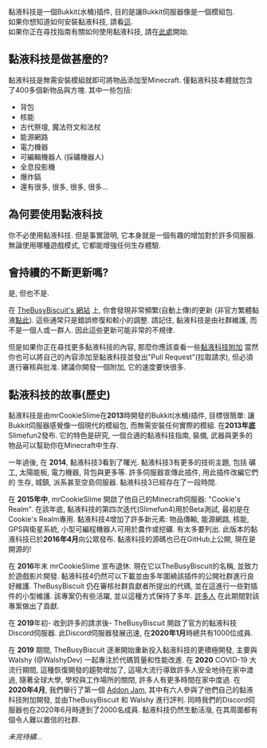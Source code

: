 黏液科技是一個Bukkit(水桶)插件, 目的是讓Bukkit伺服器像是一個模組包.<br>
如果你想知道如何安裝黏液科技, 請看[這](https://github.com/xMikux/Slimefun4/wiki/Installing-Slimefun).<br>
如果你正在尋找指南有關如何使用黏液科技, 請在[此處](https://github.com/xMikux/Slimefun4/wiki/Getting-Started)開始.

## 黏液科技是做甚麼的?
黏液科技是無需安裝模組就即可將物品添加至Minecraft.
僅黏液科技本體就包含了400多個新物品與方塊.
其中一些包括:
* 背包
* 核能
* 古代祭壇, 魔法符文和法杖
* 能源網路
* 電力機器
* 可編輯機器人 (採礦機器人)
* 全息投影機
* 爆炸鎬
* 還有很多, 很多, 很多, 很多...

## 為何要使用黏液科技
你不必使用黏液科技.
但是事實證明, 它本身就是一個有趣的增加對於許多伺服器.
無論使用哪種遊戲模式, 它都能增強任何生存體驗.

## 會持續的不斷更新嗎?
是, 但也不是.

在 [TheBusyBiscuit's 網站](https://thebusybiscuit.github.io/builds/TheBusyBiscuit/Slimefun4/master/) 上, 你會發現非常頻繁(自動上傳)的更新 (非官方繁體黏液[點此](https://xmikux.github.io/builds/xMikux/Slimefun4/master/)).
這些通常只是錯誤修復和較小的調整.
請記住, 黏液科技是由社群維護, 而不是一個人或一群人.
因此這些更新可能非常的不規律.

但是如果你正在尋找更多黏液科技的內容, 那麼你應該查看一些[黏液科技附加](https://github.com/xMikux/Slimefun4/wiki/Addons)
當然你也可以將自己的內容添加至黏液科技並發出"Pull Request"(拉取請求), 但必須進行審核與批准.
建議你開發一個附加, 它的速度要快很多.

## 黏液科技的故事(歷史)
黏液科技是由mrCookieSlime在**2013**時開發的Bukkit(水桶)插件, 目標很簡單: 讓Bukkit伺服器感覺像一個現代的模組包, 而無需安裝任何實際的模組.
在**2013年底** Slimefun2發布. 它的特色是研究, 一個合適的黏液科技指南, 裝備, 武器與更多的物品可以幫助你在Minecraft中生存.

一年過後, 在 **2014**, 黏液科技3看到了曙光.
黏液科技3有更多的技術主題, 包括 礦工, 太陽能板, 電力機器, 背包與更多等.
許多伺服器宣傳此插件, 用此插件改編它們的 生存, 城鎮, 派系甚至空島伺服器.
黏液科技3已經存在了一段時間.

在 **2015年中**, mrCookieSlime 開啟了他自己的Minecraft伺服器: "Cookie's Realm".
在該年底, 黏液科技的第四次迭代(Slimefun4)用於Beta測試, 最初是在Cookie's Realm專用.
黏液科技4增加了許多新元素: 物品傳輸, 能源網路, 核能, GPS與衛星系統, 小型可編程機器人可用於農作或挖礦.
有太多要列出.
此版本的黏液科技已於**2016年4月**向公眾發布.
黏液科技的源碼也已在GitHub上公開, 現在是開源的!

在 **2016**年末 mrCookieSlime 宣布退休.
現在它以TheBusyBiscuit的名稱, 並致力於遊戲影片開發.
黏液科技4仍然可以下載並由多年圍繞該插件的公開社群進行良好維護.
TheBusyBiscuit 仍在審核社群貢獻者所提出的代碼, 並在這進行一些對插件的小型維護.
該專案仍有些活躍, 並以這種方式保持了多年. [許多人](https://github.com/Slimefun/Slimefun4/graphs/contributors) 在此期間對該專案做出了貢獻.

在 **2019**年初- 收到許多的請求後- TheBusyBiscuit 開啟了官方的黏液科技Discord伺服器.
此Discord伺服器發展迅速, 在**2020年1月**時總共有1000位成員.

在 **2019** 期間, TheBusyBiscuit 逐漸開始重新投入黏液科技的更積極開發, 主要與Walshy (@WalshyDev) 一起專注於代碼質量和性能改進.
在 **2020** COVID-19 大流行期間, 這種恢復開發的趨勢增加了, 這場大流行導致許多人安全地待在家中渡過, 隨著全球大學, 學校與工作場所的關閉, 許多人有更多時間在家中度過.
在 **2020年4月**, 我們舉行了第一個 [Addon Jam](https://github.com/xMikux/Slimefun4/wiki/Addon-Jam-2020), 其中有六人參與了他們自己的黏液科技附加開發, 並由TheBusyBiscuit 和 Walshy 進行評判.
同時我們的Discord伺服器也在2020年6月時達到了2000名成員.
黏液科技仍然生動活潑, 在其周圍都有個令人難以置信的社群.

*未完待續...*
